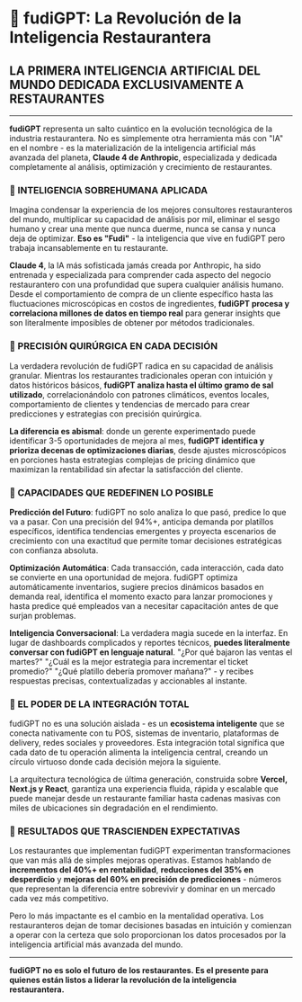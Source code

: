 # 🧠 **fudiGPT: La Revolución de la Inteligencia Restaurantera**

## **LA PRIMERA INTELIGENCIA ARTIFICIAL DEL MUNDO DEDICADA EXCLUSIVAMENTE A RESTAURANTES**

---

**fudiGPT** representa un salto cuántico en la evolución tecnológica de la industria restaurantera. No es simplemente otra herramienta más con "IA" en el nombre - es la materialización de la inteligencia artificial más avanzada del planeta, **Claude 4 de Anthropic**, especializada y dedicada completamente al análisis, optimización y crecimiento de restaurantes.

### **🔬 INTELIGENCIA SOBREHUMANA APLICADA**

Imagina condensar la experiencia de los mejores consultores restauranteros del mundo, multiplicar su capacidad de análisis por mil, eliminar el sesgo humano y crear una mente que nunca duerme, nunca se cansa y nunca deja de optimizar. **Eso es "Fudi"** - la inteligencia que vive en fudiGPT pero trabaja incansablemente en tu restaurante.

**Claude 4**, la IA más sofisticada jamás creada por Anthropic, ha sido entrenada y especializada para comprender cada aspecto del negocio restaurantero con una profundidad que supera cualquier análisis humano. Desde el comportamiento de compra de un cliente específico hasta las fluctuaciones microscópicas en costos de ingredientes, **fudiGPT procesa y correlaciona millones de datos en tiempo real** para generar insights que son literalmente imposibles de obtener por métodos tradicionales.

### **🎯 PRECISIÓN QUIRÚRGICA EN CADA DECISIÓN**

La verdadera revolución de fudiGPT radica en su capacidad de análisis granular. Mientras los restaurantes tradicionales operan con intuición y datos históricos básicos, **fudiGPT analiza hasta el último gramo de sal utilizado**, correlacionándolo con patrones climáticos, eventos locales, comportamiento de clientes y tendencias de mercado para crear predicciones y estrategias con precisión quirúrgica.

**La diferencia es abismal**: donde un gerente experimentado puede identificar 3-5 oportunidades de mejora al mes, **fudiGPT identifica y prioriza decenas de optimizaciones diarias**, desde ajustes microscópicos en porciones hasta estrategias complejas de pricing dinámico que maximizan la rentabilidad sin afectar la satisfacción del cliente.

### **🚀 CAPACIDADES QUE REDEFINEN LO POSIBLE**

**Predicción del Futuro**: fudiGPT no solo analiza lo que pasó, predice lo que va a pasar. Con una precisión del 94%+, anticipa demanda por platillos específicos, identifica tendencias emergentes y proyecta escenarios de crecimiento con una exactitud que permite tomar decisiones estratégicas con confianza absoluta.

**Optimización Automática**: Cada transacción, cada interacción, cada dato se convierte en una oportunidad de mejora. fudiGPT optimiza automáticamente inventarios, sugiere precios dinámicos basados en demanda real, identifica el momento exacto para lanzar promociones y hasta predice qué empleados van a necesitar capacitación antes de que surjan problemas.

**Inteligencia Conversacional**: La verdadera magia sucede en la interfaz. En lugar de dashboards complicados y reportes técnicos, **puedes literalmente conversar con fudiGPT en lenguaje natural**. "¿Por qué bajaron las ventas el martes?" "¿Cuál es la mejor estrategia para incrementar el ticket promedio?" "¿Qué platillo debería promover mañana?" - y recibes respuestas precisas, contextualizadas y accionables al instante.

### **💎 EL PODER DE LA INTEGRACIÓN TOTAL**

fudiGPT no es una solución aislada - es un **ecosistema inteligente** que se conecta nativamente con tu POS, sistemas de inventario, plataformas de delivery, redes sociales y proveedores. Esta integración total significa que cada dato de tu operación alimenta la inteligencia central, creando un círculo virtuoso donde cada decisión mejora la siguiente.

La arquitectura tecnológica de última generación, construida sobre **Vercel, Next.js y React**, garantiza una experiencia fluida, rápida y escalable que puede manejar desde un restaurante familiar hasta cadenas masivas con miles de ubicaciones sin degradación en el rendimiento.

### **🎯 RESULTADOS QUE TRASCIENDEN EXPECTATIVAS**

Los restaurantes que implementan fudiGPT experimentan transformaciones que van más allá de simples mejoras operativas. Estamos hablando de **incrementos del 40%+ en rentabilidad**, **reducciones del 35% en desperdicio** y **mejoras del 60% en precisión de predicciones** - números que representan la diferencia entre sobrevivir y dominar en un mercado cada vez más competitivo.

Pero lo más impactante es el cambio en la mentalidad operativa. Los restauranteros dejan de tomar decisiones basadas en intuición y comienzan a operar con la certeza que solo proporcionan los datos procesados por la inteligencia artificial más avanzada del mundo.

---

**fudiGPT no es solo el futuro de los restaurantes. Es el presente para quienes están listos a liderar la revolución de la inteligencia restaurantera.**